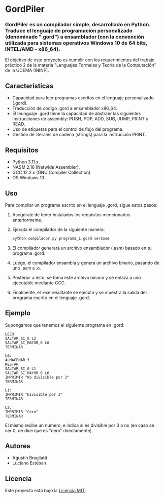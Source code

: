 # GordPiler

<h3>
    GordPiler es un compilador simple, desarrollado en Python.<br>
    Traduce el lenguaje de programación personalizado (denominado ".gord") a ensamblador (con la convención utilizada para sistemas operativos Windows 10 de 64 bits, INTEL/AMD - x86_64).
</h3>
El objetivo de este proyecto es cumplir con los requerimientos del trabajo práctico 2 de la materia "Lenguajes Formales y Teoría de la Computación" de la UCEMA (ININF).

## Características

- Capacidad para leer programas escritos en el lenguaje personalizado (.gord).
- Traducción de código .gord a ensamblador x86_64.
- El leunguaje .gord tiene la capacidad de abstraer las siguientes instrucciones de assembly: PUSH, POP, ADD, SUB, JUMP, PRINT y READ.
- Uso de etiquetas para el control de flujo del programa.
- Gestión de literales de cadena (strings) para la instrucción PRINT.

## Requisitos

- Python 3.11.x.
- NASM 2.16 (Netwide Assembler).
- GCC 12.2.x (GNU Compiler Collection).
- OS Windows 10.

## Uso

Para compilar un programa escrito en el lenguaje .gord, sigue estos pasos:

1. Asegúrate de tener instalados los requisitos mencionados anteriormente.
2. Ejecuta el compilador de la siguiente manera:

    ```bash
    python compilador.py programa_1.gord verbose
    ```

3. El compilador generará un archivo ensamblador (.asm) basado en tu programa .gord.
4. Luego, el compilador ensambla y genera un archivo binario, pasando de uno .asm a .o.
5. Posterior a esto, se toma este archivo binario y se enlaza a uno ejecutable mediante GCC.
6. Finalmente, el .exe resultante se ejecuta y se muestra la salida del programa escrito en el lenguaje .gord.

## Ejemplo

Supongamos que tenemos el siguiente programa en .gord:

```plaintext
LEER
SALTAR_SI_0 L2
SALTAR_SI_MAYOR_0 L0
TERMINAR

L0:
ALMACENAR 3
RESTAR
SALTAR_SI_0 L1
SALTAR_SI_MAYOR_0 L0
IMPRIMIR "No divisible por 3"
TERMINAR

L1:
IMPRIMIR "Divisible por 3"
TERMINAR

L2:
IMPRIMIR "Cero"
TERMINAR
```

El mismo recibe un número, e indica si es divisible por 3 o no (en caso se ser 0, de dice que es "cero" directamente).

## Autores

- Agustín Brogliatti
- Luciano Esteban

## Licencia

Este proyecto está bajo la [Licencia MIT](LICENSE).
